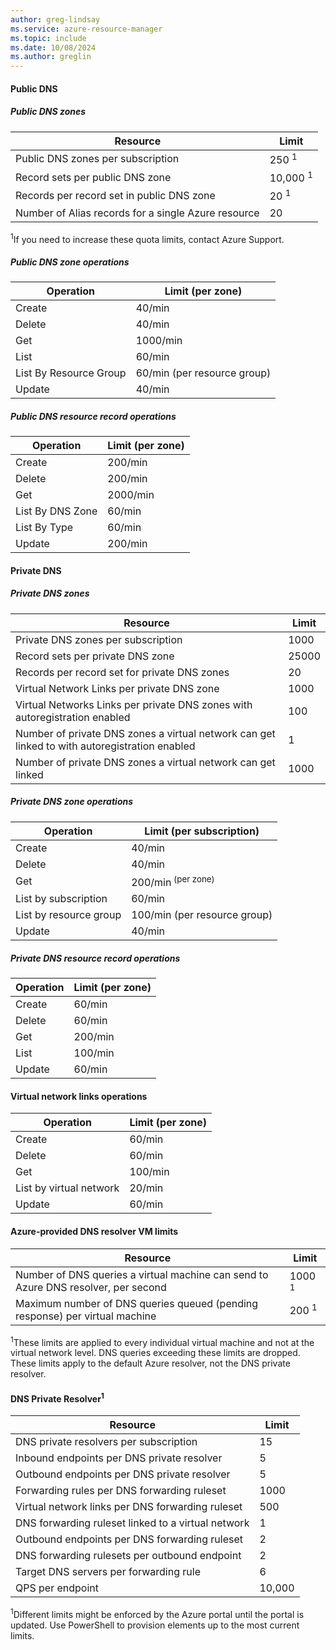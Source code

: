 ```yaml
---
author: greg-lindsay
ms.service: azure-resource-manager
ms.topic: include
ms.date: 10/08/2024
ms.author: greglin
---
```

#### Public DNS

##### Public DNS zones

| Resource | Limit |
| --- | --- |
| Public DNS zones per subscription |250 <sup>1</sup> |
| Record sets per public DNS zone |10,000 <sup>1</sup> |
| Records per record set in public DNS zone |20 <sup>1</sup> |
| Number of Alias records for a single Azure resource |20|

<sup>1</sup>If you need to increase these quota limits, contact Azure Support.

##### Public DNS zone operations

| Operation | Limit (per zone) |
| --------- | ----- |
| Create | 40/min |
| Delete | 40/min |
| Get | 1000/min |
| List | 60/min |
| List By Resource Group | 60/min (per resource group) |
| Update | 40/min |

##### Public DNS resource record operations

| Operation | Limit (per zone) |
| --------- | ----- |
| Create | 200/min |
| Delete | 200/min |
| Get | 2000/min |
| List By DNS Zone | 60/min |
| List By Type | 60/min |
| Update | 200/min |

#### Private DNS

##### Private DNS zones

| Resource | Limit |
| --- | --- |
| Private DNS zones per subscription |1000|
| Record sets per private DNS zone |25000|
| Records per record set for private DNS zones |20|
| Virtual Network Links per private DNS zone |1000|
| Virtual Networks Links per private DNS zones with autoregistration enabled |100|
| Number of private DNS zones a virtual network can get linked to with autoregistration enabled |1|
| Number of private DNS zones a virtual network can get linked |1000|

##### Private DNS zone operations

| Operation | Limit (per subscription) |
| --- | --- |
| Create |40/min|
| Delete |40/min|
| Get |200/min<sup> (per zone)|
| List by subscription |60/min|
| List by resource group |100/min (per resource group)|
| Update |40/min|

##### Private DNS resource record operations

| Operation | Limit (per zone)|
| --- | --- |
| Create |60/min|
| Delete |60/min|
| Get |200/min|
| List |100/min|
| Update |60/min|

#### Virtual network links operations

| Operation | Limit (per zone) |
| --- | --- |
| Create |60/min|
| Delete |60/min|
| Get |100/min|
| List by virtual network |20/min|
| Update |60/min|

#### Azure-provided DNS resolver VM limits

| Resource | Limit |
| --- | --- |
| Number of DNS queries a virtual machine can send to Azure DNS resolver, per second |1000 <sup>1</sup> |
| Maximum number of DNS queries queued (pending response) per virtual machine |200 <sup>1</sup> |

<sup>1</sup>These limits are applied to every individual virtual machine and not at the virtual network level. DNS queries exceeding these limits are dropped. These limits apply to the default Azure resolver, not the DNS private resolver.

#### DNS Private Resolver<sup>1</sup>

| Resource | Limit |
| --- | --- |
| DNS private resolvers per subscription |15|
| Inbound endpoints per DNS private resolver |5|
| Outbound endpoints per DNS private resolver |5|
| Forwarding rules per DNS forwarding ruleset |1000|
| Virtual network links per DNS forwarding ruleset |500|
| DNS forwarding ruleset linked to a virtual network |1|
| Outbound endpoints per DNS forwarding ruleset |2|
| DNS forwarding rulesets per outbound endpoint |2|
| Target DNS servers per forwarding rule |6|
| QPS per endpoint |10,000|

<sup>1</sup>Different limits might be enforced by the Azure portal until the portal is updated. Use PowerShell to provision elements up to the most current limits.
